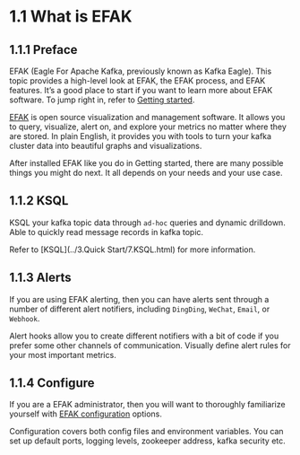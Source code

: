 # 1.1 What is EFAK
## 1.1.1 Preface
EFAK (Eagle For Apache Kafka, previously known as Kafka Eagle). This topic provides a high-level look at EFAK, the EFAK process, and EFAK features. It’s a good place to start if you want to learn more about EFAK software. To jump right in, refer to [Getting started](../1.Introduction/2.GettingStarted.md).

[EFAK](https://github.com/smartloli/EFAK) is open source visualization and management software. It allows you to query, visualize, alert on, and explore your metrics no matter where they are stored. In plain English, it provides you with tools to turn your kafka cluster data into beautiful graphs and visualizations.

After installed EFAK like you do in Getting started, there are many possible things you might do next. It all depends on your needs and your use case.

## 1.1.2 KSQL
KSQL your kafka topic data through `ad-hoc` queries and dynamic drilldown. Able to quickly read message records in kafka topic.

Refer to [KSQL](../3.Quick Start/7.KSQL.html) for more information.

## 1.1.3 Alerts
If you are using EFAK alerting, then you can have alerts sent through a number of different alert notifiers, including `DingDing`, `WeChat`, `Email`, or `Webhook`.

Alert hooks allow you to create different notifiers with a bit of code if you prefer some other channels of communication. Visually define alert rules for your most important metrics.

## 1.1.4 Configure
If you are a EFAK administrator, then you will want to thoroughly familiarize yourself with [EFAK configuration](../2.Installation/4.Configuration.md) options.

Configuration covers both config files and environment variables. You can set up default ports, logging levels, zookeeper address, kafka security etc.
